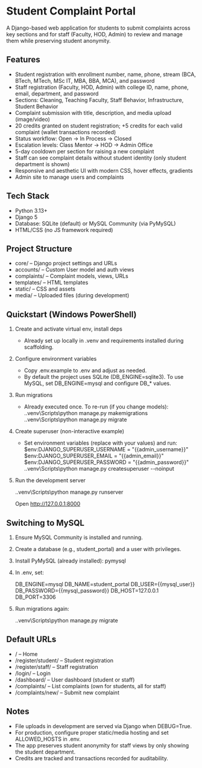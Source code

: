 # Student Complaint Portal

A Django-based web application for students to submit complaints across key sections and for staff (Faculty, HOD, Admin) to review and manage them while preserving student anonymity.

## Features

- Student registration with enrollment number, name, phone, stream (BCA, BTech, MTech, MSc IT, MBA, BBA, MCA), and password
- Staff registration (Faculty, HOD, Admin) with college ID, name, phone, email, department, and password
- Sections: Cleaning, Teaching Faculty, Staff Behavior, Infrastructure, Student Behavior
- Complaint submission with title, description, and media upload (image/video)
- 20 credits granted on student registration; +5 credits for each valid complaint (wallet transactions recorded)
- Status workflow: Open → In Process → Closed
- Escalation levels: Class Mentor → HOD → Admin Office
- 5-day cooldown per section for raising a new complaint
- Staff can see complaint details without student identity (only student department is shown)
- Responsive and aesthetic UI with modern CSS, hover effects, gradients
- Admin site to manage users and complaints

## Tech Stack

- Python 3.13+
- Django 5
- Database: SQLite (default) or MySQL Community (via PyMySQL)
- HTML/CSS (no JS framework required)

## Project Structure

- core/ – Django project settings and URLs
- accounts/ – Custom User model and auth views
- complaints/ – Complaint models, views, URLs
- templates/ – HTML templates
- static/ – CSS and assets
- media/ – Uploaded files (during development)

## Quickstart (Windows PowerShell)

1) Create and activate virtual env, install deps

   - Already set up locally in .venv and requirements installed during scaffolding.

2) Configure environment variables

   - Copy .env.example to .env and adjust as needed.
   - By default the project uses SQLite (DB_ENGINE=sqlite3). To use MySQL, set DB_ENGINE=mysql and configure DB_* values.

3) Run migrations

   - Already executed once. To re-run (if you change models):
     .\.venv\Scripts\python manage.py makemigrations
     .\.venv\Scripts\python manage.py migrate

4) Create superuser (non-interactive example)

   - Set environment variables (replace with your values) and run:
     $env:DJANGO_SUPERUSER_USERNAME = "{{admin_username}}"
     $env:DJANGO_SUPERUSER_EMAIL = "{{admin_email}}"
     $env:DJANGO_SUPERUSER_PASSWORD = "{{admin_password}}"
     .\.venv\Scripts\python manage.py createsuperuser --noinput

5) Run the development server

     .\.venv\Scripts\python manage.py runserver

   Open http://127.0.0.1:8000

## Switching to MySQL

1) Ensure MySQL Community is installed and running.
2) Create a database (e.g., student_portal) and a user with privileges.
3) Install PyMySQL (already installed): pymysql
4) In .env, set:

   DB_ENGINE=mysql
   DB_NAME=student_portal
   DB_USER={{mysql_user}}
   DB_PASSWORD={{mysql_password}}
   DB_HOST=127.0.0.1
   DB_PORT=3306

5) Run migrations again:

   .\.venv\Scripts\python manage.py migrate

## Default URLs

- / – Home
- /register/student/ – Student registration
- /register/staff/ – Staff registration
- /login/ – Login
- /dashboard/ – User dashboard (student or staff)
- /complaints/ – List complaints (own for students, all for staff)
- /complaints/new/ – Submit new complaint

## Notes

- File uploads in development are served via Django when DEBUG=True.
- For production, configure proper static/media hosting and set ALLOWED_HOSTS in .env.
- The app preserves student anonymity for staff views by only showing the student department.
- Credits are tracked and transactions recorded for auditability.
